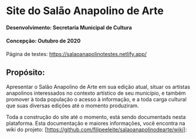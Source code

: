 # Site do Salão Anapolino de Arte
#### Desenvolvimento: Secretaria Municipal de Cultura
#### Concepção: Outubro de 2020

Página de testes: 
https://salaoanapolinotestes.netlify.app/

## Propósito:
Apresentar o Salão Anapolino de Arte em sua edição atual, situar
os artistas anapolinos interessados no contexto artístico de seu município,
e também promover à toda população o acesso à informação, e a toda
carga cultural que suas diversas edições até o momento produziram.

Toda a construção do site até o momento, está sendo documentads nesta plataforma.
Esta documentação e maiores informações, você encontra na wiki do projeto: [https://github.com/filipeeleite/salaoanapolinodearte/wiki]:
